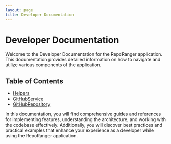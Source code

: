 ```yaml
---
layout: page
title: Developer Documentation
---
```


# Developer Documentation

Welcome to the Developer Documentation for the RepoRanger application. This documentation provides detailed information on how to navigate and utilize various components of the application.

## Table of Contents
- [Helpers](docs/Helpers.md)
- [GitHubService](docs/GitHubService.md)
- [GitHubRepository](docs/GitHubRepository.md)

In this documentation, you will find comprehensive guides and references for implementing features, understanding the architecture, and working with the codebase effectively. Additionally, you will discover best practices and practical examples that enhance your experience as a developer while using the RepoRanger application.